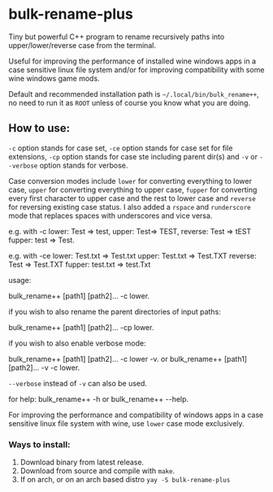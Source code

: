 # bulk-rename-plus
Tiny but powerful C++ program to rename recursively paths into upper/lower/reverse case from the terminal.

Useful for improving the performance of installed wine windows apps in a case sensitive linux file system and/or for improving compatibility with some wine windows game mods.

Default and recommended installation path is `~/.local/bin/bulk_rename++`, no need to run it as `ROOT` unless of course you know what you are doing.

## How to use:

`-c` option stands for case set, `-ce` option stands for case set for file extensions, `-cp` option stands for case ste including parent dir(s) and `-v` or `--verbose` option stands for verbose.

Case conversion modes include `lower` for converting everything to lower case, `upper` for converting everything to upper case, `fupper` for converting every first character to upper case and the rest to lower case and `reverse` for reversing existing case status. I also added a `rspace` and `runderscore` mode that replaces spaces with underscores and vice versa.

e.g. with -c lower: Test => test, upper: Test=> TEST, reverse: Test => tEST fupper: test => Test.

e.g. with -ce lower: Test.txt => Test.txt upper: Test.txt => Test.TXT reverse: Test => Test.TXT fupper: test.txt => test.Txt

usage:

bulk_rename++ [path1] [path2]... -c lower.

if you wish to also rename the parent directories of input paths:

bulk_rename++ [path1] [path2]... -cp lower.


if you wish to also enable verbose mode:

bulk_rename++ [path1] [path2]... -c lower -v.
or
bulk_rename++ [path1] [path2]... -v -c lower.

`--verbose` instead of `-v` can also be used.

for help:
bulk_rename++ -h or bulk_rename++ --help.

For improving the performance and compatibility of windows apps in a case sensitive linux file system with wine, use `lower` case mode exclusively.

### Ways to install:

1. Download binary from latest release.
2. Download from source and compile with `make`.
3. If on arch, or on an arch based distro `yay -S bulk-rename-plus`





